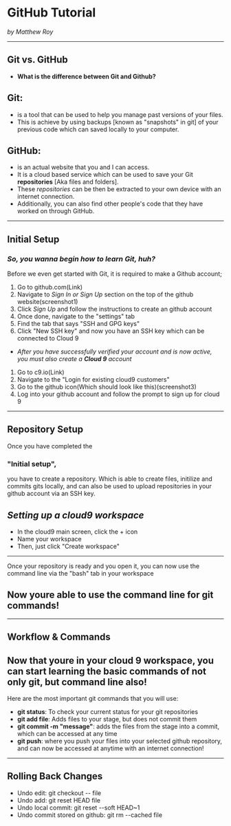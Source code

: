 [screenshot1]: ls
# GitHub Tutorial

_by Matthew Roy_

---
## Git vs. GitHub
* **What is the difference between Git and Github?**
## Git:
  * is a tool that can be used to help you manage past versions of your files. 
  * This is achieve by using backups [known as "snapshots" in git] of your previous code which can 
  saved locally to your computer. 
  ## GitHub:
  * is an actual website that you and I can access. 
  * It is a cloud based service which can be used to save your Git **repositories** [Aka files and folders]. 
  * These _repositories_ can be then be extracted to your own device with an internet connection. 
  * Additionally, you can also find other people's code that they have worked on through GitHub.


---
## Initial Setup
### _So, you wanna begin how to learn Git, huh?_
Before we even get started with Git, it is required to make a Github account;
  1. Go to github.com(Link)
  2. Navigate to _Sign In or Sign Up_ section on the top of the github website(screenshot1)
  3. Click _Sign Up_ and follow the instructions to create an github account
  4. Once done, navigate to the "settings" tab
  5. Find the tab that says "SSH and GPG keys"
  6. Click "New SSH key" and now you have an SSH key which can be connected to Cloud 9
* _After you have successfully verified your account and is now active, you must also create a **Cloud 9** account_ 
 1. Go to c9.io(Link)
 2. Navigate to the "Login for existing cloud9 customers"
 3. Go to the github icon(Which should look like this)(screenshot3)
 4. Log into your github account and follow the prompt to sign up for cloud 9
---
## Repository Setup
Once you have completed the 
### "Initial setup",
you have to create a repository. Which is able to create files, initilize and commits gits locally, and can also 
be used to upload repositories in your github account via an SSH key.
## _Setting up a cloud9 workspace_
* In the cloud9 main screen, click the + icon
* Name your workspace
* Then, just click "Create workspace" 
___
Once your repository is ready and you open it, you can now use the command line via the "bash" tab in your workspace

## Now youre able to use the command line for git commands!




---
## Workflow & Commands
Now that youre in your cloud 9 workspace, you can start learning the basic commands of not only git, but command line also!
---
Here are the most important git commands that you will use:

* **git status**: To check your current status for your git repositories 
* **git add file**: Adds files to your stage, but does not commit them
* **git commit -m "message"**: adds the files from the stage into a commit, which can be accessed at any time 
* **git push**: where you push your files into your selected github repository, and can now be accessed at anytime with an internet connection!


---
## Rolling Back Changes
* Undo edit: git checkout -- file
* Undo add:  git reset HEAD file
* Undo local commit: git reset --soft HEAD~1
* Undo commit stored on github: git rm --cached file